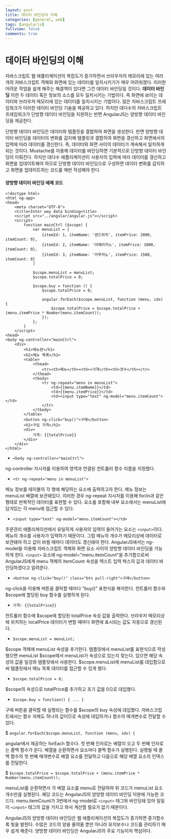 ```yaml
---
layout: post
title: 데이터 바인딩의 이해
categories: [general, web]
tags: [angularjs]
fullview: false
comments: true
---
```



# 데이터 바인딩의 이해
자바스크립트 웹 애플리케이션의 복잡도가 증가하면서 브라우저의 메모리에 있는 여러 개의 자바스크립트 객체와 화면에 있는 데이터를 일치시키기가
매우 어려워졌다. 이러한 어려운 작업을 쉽게 해주는 해결책이 있다면 그건 데이터 바인딩일 것이다. **데이터 바인딩** 이란 두 데이터 혹은 정보의
소스를 모두 일치시키는 기법이다. 즉 화면에 보이는 데이터와 브라우저 메모리에 있는 데이터를 일치시키는 기법이다. 많은 자바스크립트 프레임워크가
이러한 데이터 바인딩 기술을 제공하고 있다. 하지만 대다수의 자바스크립트 프레임워크가 단방향 데이터 바인딩을 지원하는 반면 AngularJS는
양방향 데이터 바인딩을 제공한다.

단방향 데이터 바인딩은 데이터와 템플릿을 결합하여 화면을 생성한다. 반면 양방향 데이터 바인딩을 데이터의 변화를 감지해 템플릿과 결합하여 화면을
갱신하고 화면에서의 입력에 따라 데이터를 갱신한다. 즉, 데이터와 화면 사이의 데이터가 계속해서 일치하게 되는 것이다. Mustache를 이용해
데이터를 바인딩하면 기본적으로 단방향 데이터 바인딩이 이뤄진다. 하지만 대다수 애플리케이션이 사용자의 입력에 따라 데이터를 갱신하고 화면을
업데이트해야 하므로 단방향 데이터 바인딩으로 구성하면 데이터 변화를 감지하고 화면을 업데이트하는 코드를 매번 작성해야 한다.


#### 양방향 데이터 바인딩 예제 코드

    <!doctype html>
    <html ng-app>
    <head>
        <meta charset="UTF-8">
        <title>Inter way data binding<title>
        <script src="../angular/angular.js"></script>
        <script>
            function mainCtrl ($scope) {
                var menuList = [
                    {itemId: 1, itemName: '센드위치', itemPrice: 2000, itemCount: 0},
                    {itemId: 2, itemName: '아메리카노', itemPrice: 1000, itemCount: 0},
                    {itemId: 3, itemName: '카푸치노', itemPrice: 1500, itemCount: 0}
                ]

                $scope.menuList = menuList;
                $scope.totalPrice = 0;

                $scope.buy = function () {
                    $scope.totalPrice = 0;

                    angular.forEach($scope.menuList, function (menu, idx) {
                        $scope.totalPrice = $scope.totalPrice + (menu.itemPrice * Number(menu.itemCount));
                    });
                };
            }
        </script>
    <head>
    <body ng-controller="mainCtrl">
        <div>
            <h1>메뉴판</h1>
            <h2>메뉴 목록</h2>
            <table>
                <thead>
                    <tr><th>메뉴</th><<th><가격</th><th>갯수</th></tr>
                </thead>
                <tbody>
                    <tr ng-repeat="menu in menuList">
                        <td>{{menu.itemName}}</td>
                        <td>{{menu.itemPrice}}</td>
                        <td><input type="text" ng-model="menu.itemCount"></td>
                    </tr>
                </tbody>
            </table>
            <button ng-click="buy()">구매</button>
            <h2>구입 가격</h2>
            <div>
                가격: {{totalPrice}}
            </div>
        </div>
    </html>

* `<body ng-controller="mainCtrl">`

ng-controller 지시자를 이용하여 <body> 영역과 연결된 컨트롤러 함수 이름을 지정했다.

* `<tr ng-repeat="menu in menuList">`

메뉴 정보를 테이블의 각 행에 해당하는 <tr> 요소에 출력하고자 한다. 메뉴 정보는 menuList 배열에 보관돼있다. 이러한 경우 ng-repeat 지시자를
이용해 for/in과 같은 형태로 반복적인 데이터를 표현할 수 있다. <tr> 요소를 포함해 내부 요소에서는 menuList에 담겨있는 각 menu에 접근할 수 있다.

* `<input type="text" ng-model="menu.itemCount"></td>`

주문관리 애플리케이션에서 유일하게 사용자의 입력이 들어가는 요소는 `<input>`이다. 메뉴의 개수를 사용자가 입력하기 때문이다. 그럼 메뉴의 개수가 메모리상에
데이터로 보관돼야 하고 값이 바뀔 때마다 데이터도 갱신돼야 한다. AngularJS에서는 ng-model을 이용해 자바스크립트 객체와 화면 요소 사이의 양방향
데이터 바인딩을 가능하게 한다. `<input>` 요소에 ng-model="menu.itemCount"을 추가함으로써 AngularJS에게 menu 객체의 itemCount 속성을
텍스트 입력 박스의 값과 데이터 바인딩하겠다고 알려준다.

* `<button ng-click="buy()" class="btn pull-right">구매</button>`

ng-click을 이용해 버튼을 클릭할 때마다 "buy()" 표현식을 해석한다. 컨트롤러 함수와 $scope에 할당된 buy 함수를 실행하게 된다.

* `가격: {{totalPrice}}`

컨트롤러 함수에 $scope에 할당된 totalPrice 속성 값을 출력한다. 브라우저 메모리상에 위치하는 localPrice 데이터가 변할 때마다 화면에 표시되는 값도
자동으로 갱신된다.

* `$scope.menuList = menuList;`

$scope 객체에 menuList 속성을 추가한다. 템플릿에서 menuList를 표현식으로 작성했으면 menuList $scope에서 menuList가 속성으로 있는지 찾는다.
있으면 해당 속성의 값을 일겅와 템플릿에서 사용한다. $scope.menuList에 menuList를 대입함으로써 템플릿에서 메뉴 목록 데이터를 접근할 수 있게 했다.

* `$scope.totalPrice = 0;`

$scope의 속성으로 totalPrice를 추가하고 초기 값을 0으로 대입했다.

* `$scope.buy = function() { ... }`

구매 버튼을 클릭할 때 실행되는 함수를 $scope의 buy 속성에 대입했다. 자바스크립트에서는 함수 자체도 하나의 값이므로 속성에 대입하거나 함수의 매개변수로
전달할 수 있다.

$ `angular.forEach($scope.menuList, function (menu, idx) {`

angular에서 제공하는 forEach 함수다. 첫 번째 인자로는 배열이 오고 두 번째 인자로는 콜백 함수가 온다. 배열을 순환하면서 요소마다 콜백 함수가 실행된다.
실행될 때 콜백 함수의 첫 번째 매개변수로 배열 요소를 전달하고 다음으로 해당 배열 요소의 인덱스를 전달한다.

$ `$scope.totalPrice = $scope.totalPrice + (menu.itemPrice * Number(menu.itemCount));`

menuList를 순환하면서 각 배열 요소를 menu로 전달하여 위 코드가 menuList 요소 개수만큼 실행된다. 해당 코드는 AngularJS의 양방향 데이터 바인딩
덕분에 가능한 코드다. menu.itemCount가 3번에서 ng-model로 `<input>` 태그와 바인딩돼 있어 일일이 `<input>` 태그의 값을 가지고 와서 계산할 필요가
없기 때문이다.



AngularJS의 양방향 데이터 바인딩은 웹 애플리케이션의 복잡도가 증가하면 증가할수록 빛을 발한다. 수많은 코드의 양을 줄여줄 뿐만 아니라 유지보수나 코드를
관리하기 매우 쉽게 해준다. 양방향 데이터 바인딩은 AngularJS의 주요 기능이자 핵심이다.
